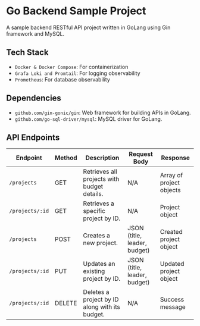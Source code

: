 # Go Backend Sample Project

A sample backend RESTful API project written in GoLang using Gin framework and MySQL.

## Tech Stack
- `Docker & Docker Compose`: For containerization
- `Grafa Loki and Promtail`: For logging observability
- `Prometheus`: For database observability

## Dependencies

- `github.com/gin-gonic/gin`: Web framework for building APIs in GoLang.
- `github.com/go-sql-driver/mysql`: MySQL driver for GoLang.

## API Endpoints

| Endpoint             | Method | Description                                         | Request Body                  | Response                 |
|----------------------|--------|-----------------------------------------------------|-------------------------------|--------------------------|
| `/projects`          | GET    | Retrieves all projects with budget details.         | N/A                           | Array of project objects |
| `/projects/:id`      | GET    | Retrieves a specific project by ID.                 | N/A                           | Project object           |
| `/projects`          | POST   | Creates a new project.                              | JSON (title, leader, budget) | Created project object   |
| `/projects/:id`      | PUT    | Updates an existing project by ID.                  | JSON (title, leader, budget) | Updated project object   |
| `/projects/:id`      | DELETE | Deletes a project by ID along with its budget.      | N/A                           | Success message          |
